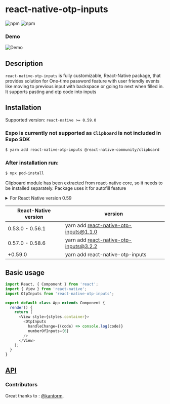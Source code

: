 # react-native-otp-inputs

![npm](https://img.shields.io/npm/dw/react-native-otp-inputs.svg)
![npm](https://img.shields.io/npm/v/react-native-otp-inputs.svg)

### Demo

![Demo](https://user-images.githubusercontent.com/17621507/36565065-a03b98b0-181f-11e8-9a54-09d978bec892.gif)

## Description

`react-native-otp-inputs` is fully customizable, React-Native package, that provides solution for One-time password feature with user friendly events like moving to previous input with backspace or going to next when filled in. It supports pasting and otp code into inputs

## Installation

Supported version: `react-native >= 0.59.0`

### Expo is currently not supported as `Clipboard` is not included in Expo SDK

```bash
$ yarn add react-native-otp-inputs @react-native-community/clipboard
```

### After installation run:

```bash
$ npx pod-install
```

Clipboard module has been extracted from react-native core, so it needs to be installed separately.
Package uses it for autofill feature

<details>
  <summary>For React Native version 0.59</summary>

### React Native <= 0.59

run the following command to link the package:

```
$ react-native link @react-native-community/clipboard
```

For iOS, make sure you install the pod file.

```
cd ios && pod install && cd ..
```

or you could follow the instructions to [manually link the project](https://reactnative.dev/docs/linking-libraries-ios#manual-linking)

</details>

| React-Native version | version                                |
| -------------------- | -------------------------------------- |
| 0.53.0 - 0.56.1      | yarn add react-native-otp-inputs@1.1.0 |
| 0.57.0 - 0.58.6      | yarn add react-native-otp-inputs@3.2.2 |
| +0.59.0              | yarn add react-native-otp-inputs       |

## Basic usage

```js
import React, { Component } from 'react';
import { View } from 'react-native';
import OtpInputs from 'react-native-otp-inputs';

export default class App extends Component {
  render() {
    return (
      <View style={styles.container}>
        <OtpInputs
          handleChange={(code) => console.log(code)}
          numberOfInputs={6}
        />
      </View>
    );
  }
}
```

## [API](./docs/API.md)

### Contributors

Great thanks to :
[@kantorm](https://github.com/kantorm).
